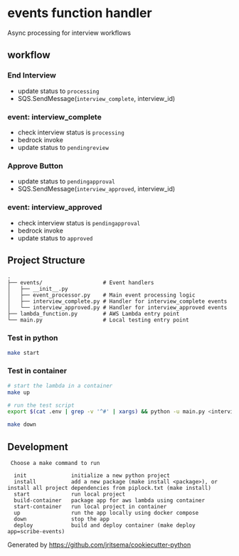 # events function handler

Async processing for interview workflows

## workflow

### End Interview
- update status to `processing`
- SQS.SendMessage(`interview_complete`, interview_id)

### event: interview_complete
- check interview status is `processing`
- bedrock invoke
- update status to `pendingreview`

### Approve Button
- update status to `pendingapproval`
- SQS.SendMessage(`interview_approved`, interview_id)

### event: interview_approved
- check interview status is `pendingapproval`
- bedrock invoke
- update status to `approved`

## Project Structure

```
.
├── events/                   # Event handlers
│   ├── __init__.py
│   ├── event_processor.py    # Main event processing logic
│   ├── interview_complete.py # Handler for interview_complete events
│   └── interview_approved.py # Handler for interview_approved events
├── lambda_function.py        # AWS Lambda entry point
└── main.py                   # Local testing entry point
```

### Test in python
```sh
make start
```

### Test in container

```sh
# start the lambda in a container
make up
```
```sh
# run the test script
export $(cat .env | grep -v '^#' | xargs) && python -u main.py <interview_id>
```
```sh
make down
```


## Development
```
 Choose a make command to run

  init              initialize a new python project
  install           add a new package (make install <package>), or install all project dependencies from piplock.txt (make install)
  start             run local project
  build-container   package app for aws lambda using container
  start-container   run local project in container
  up                run the app locally using docker compose
  down              stop the app
  deploy            build and deploy container (make deploy app=scribe-events)
```

Generated by https://github.com/jritsema/cookiecutter-python
